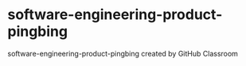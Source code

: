 # software-engineering-product-pingbing
software-engineering-product-pingbing created by GitHub Classroom
